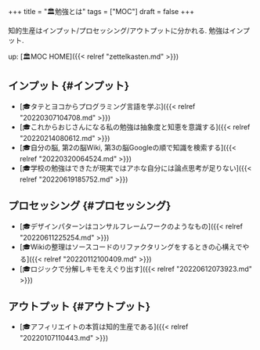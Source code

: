 +++
title = "🏛勉強とは"
tags = ["MOC"]
draft = false
+++

知的生産はインプット/プロセッシング/アウトプットに分かれる. 勉強はインプット.

up: [🏛MOC HOME]({{< relref "zettelkasten.md" >}})


## インプット {#インプット}

-   [🎓タテとヨコからプログラミング言語を学ぶ]({{< relref "20220307104708.md" >}})
-   [🎓これからおじさんになる私の勉強は抽象度と知恵を意識する]({{< relref "20220214080612.md" >}})
-   [🎓自分の脳, 第2の脳Wiki, 第3の脳Googleの順で知識を検索する]({{< relref "20220320064524.md" >}})
-   [🎓学校の勉強はできたが現実ではアホな自分には論点思考が足りない]({{< relref "20220619185752.md" >}})


## プロセッシング {#プロセッシング}

-   [🎓デザインパターンはコンサルフレームワークのようなもの]({{< relref "20220611225254.md" >}})
-   [🎓Wikiの整理はソースコードのリファクタリングをするときの心構えでやる]({{< relref "20220112100409.md" >}})
-   [🎓ロジックで分解しキモをえぐり出す]({{< relref "20220612073923.md" >}})


## アウトプット {#アウトプット}

-   [🎓アフィリエイトの本質は知的生産である]({{< relref "20220107110443.md" >}})
